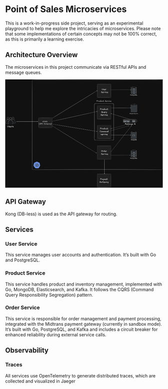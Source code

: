 # Point of Sales Microservices

This is a work-in-progress side project, serving as an experimental playground to help me explore the intricacies of microservices. Please note that some implementations of certain concepts may not be 100% correct, as this is primarily a learning exercise.

## Architecture Overview
The microservices in this project communicate via RESTful APIs and message queues.

![Architecture](./assets/architecture.png)

## API Gateway
Kong (DB-less) is used as the API gateway for routing.

## Services

### User Service
This service manages user accounts and authentication. It’s built with Go and PostgreSQL.

### Product Service
This service handles product and inventory management, implemented with Go, MongoDB, Elasticsearch, and Kafka. It follows the CQRS (Command Query Responsibility Segregation) pattern.

### Order Service
This service is responsible for order management and payment processing, integrated with the Midtrans payment gateway (currently in sandbox mode). It’s built with Go, PostgreSQL, and Kafka and includes a circuit breaker for enhanced reliability during external service calls. 


## Observability
### Traces
All services use OpenTelemetry to generate distributed traces, which are collected and visualized in Jaeger